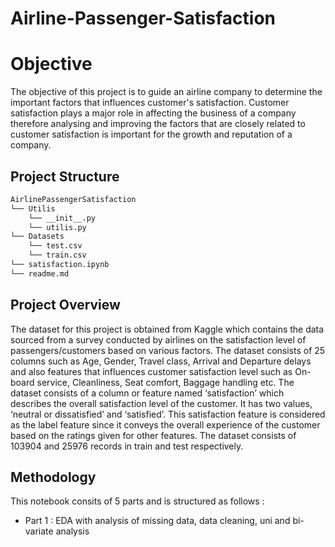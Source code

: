 # Airline-Passenger-Satisfaction
# Objective
The objective of this project is to guide an airline company to determine the important factors that influences customer's satisfaction.
Customer satisfaction plays a major role in affecting the business of a company therefore analysing and improving the factors that are closely related to customer satisfaction is important for the growth and reputation of a company.
## Project Structure 

```bash
AirlinePassengerSatisfaction
└── Utilis
    └── __init__.py
    └── utilis.py
└── Datasets
    └── test.csv
    └── train.csv
└── satisfaction.ipynb
└── readme.md
```
## Project Overview
The dataset for this project is obtained from Kaggle which contains the data sourced from a survey conducted by airlines on the satisfaction level of passengers/customers based on various factors. The dataset consists of 25 columns such as Age, Gender, Travel class, Arrival and Departure delays and also features that influences customer satisfaction level such as On-board service, Cleanliness, Seat comfort, Baggage handling etc.
The dataset consists of a column or feature named ‘satisfaction’ which describes the overall satisfaction level of the customer. It has two values, ‘neutral or dissatisfied’ and ‘satisfied’. This satisfaction feature is considered as the label feature since it conveys the overall experience of the customer based on the ratings given for other features. The dataset consists of 103904 and 25976 records in train and test respectively.

## Methodology
This notebook consits of 5 parts and is structured as follows :
- Part 1 : EDA with analysis of missing data, data cleaning, uni and bi-variate analysis

